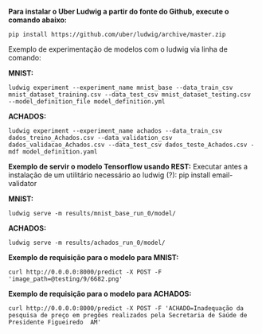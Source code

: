 **Para instalar o Uber Ludwig a partir do fonte do Github, execute o comando abaixo:**
```
pip install https://github.com/uber/ludwig/archive/master.zip
```
Exemplo de experimentação de modelos com o ludwig via linha de comando:

**MNIST:**
```
ludwig experiment --experiment_name mnist_base --data_train_csv  mnist_dataset_training.csv --data_test_csv mnist_dataset_testing.csv  --model_definition_file model_definition.yml
```
**ACHADOS:**
```
ludwig experiment --experiment_name achados --data_train_csv dados_treino_Achados.csv --data_validation_csv dados_validacao_Achados.csv --data_test_csv dados_teste_Achados.csv -mdf model_definition.yaml
```

**Exemplo de servir o modelo Tensorflow usando REST:**
Executar antes a instalação de um utilitário necessário ao ludwig (?): pip install email-validator

**MNIST:**
```
ludwig serve -m results/mnist_base_run_0/model/
```
**ACHADOS:**
```
ludwig serve -m results/achados_run_0/model/
```
**Exemplo de requisição para o modelo para MNIST:**
```
curl http://0.0.0.0:8000/predict -X POST -F 'image_path=@testing/9/6682.png'
```
**Exemplo de requisição para o modelo para ACHADOS:**
```
curl http://0.0.0.0:8000/predict -X POST -F 'ACHADO=Inadequação da pesquisa de preço em pregões realizados pela Secretaria de Saúde de Presidente Figueiredo  AM' 
```

